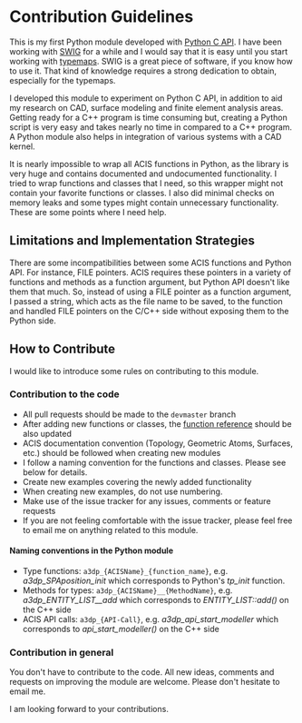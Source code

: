 # Contribution Guidelines

This is my first Python module developed with [Python C API](https://docs.python.org/3.5/c-api/index.html). I have been working with [SWIG](http://swig.org/) for a while and I would say that it is easy until you start working with [typemaps](http://swig.org/Doc3.0/Typemaps.html#Typemaps). SWIG is a great piece of software, if you know how to use it. That kind of knowledge requires a strong dedication to obtain, especially for the typemaps.

I developed this module to experiment on Python C API, in addition to aid my research on CAD, surface modeling and finite element analysis areas. Getting ready for a C++ program is time consuming but, creating a Python script is very easy and takes nearly no time in compared to a C++ program. A Python module also helps in integration of various systems with a CAD kernel.

It is nearly impossible to wrap all ACIS functions in Python, as the library is very huge and contains documented and undocumented functionality. I tried to wrap functions and classes that I need, so this wrapper might not contain your favorite functions or classes. I also did minimal checks on memory leaks and some types might contain unnecessary functionality. These are some points where I need help.

## Limitations and Implementation Strategies

There are some incompatibilities between some ACIS functions and Python API. For instance, FILE pointers. ACIS requires these pointers in a variety of functions and methods as a function argument, but Python API doesn't like them that much. So, instead of using a FILE pointer as a function argument, I passed a string, which acts as the file name to be saved, to the function and handled FILE pointers on the C/C++ side without exposing them to the Python side.

## How to Contribute

I would like to introduce some rules on contributing to this module.

### Contribution to the code

* All pull requests should be made to the `devmaster` branch
* After adding new functions or classes, the [function reference](FUNCTION_REFERENCE.md) should be also updated
* ACIS documentation convention (Topology, Geometric Atoms, Surfaces, etc.) should be followed when creating new modules
* I follow a naming convention for the functions and classes. Please see below for details.
* Create new examples covering the newly added functionality
* When creating new examples, do not use numbering.
* Make use of the issue tracker for any issues, comments or feature requests
* If you are not feeling comfortable with the issue tracker, please feel free to email me on anything related to this module.

#### Naming conventions in the Python module

* Type functions: `a3dp_{ACISName}_{function_name}`, e.g. _a3dp_SPAposition_init_ which corresponds to Python's _tp_init_ function.
* Methods for types: `a3dp_{ACISName}__{MethodName}`, e.g. _a3dp_ENTITY_LIST__add_ which corresponds to _ENTITY_LIST::add()_ on the C++ side
* ACIS API calls: `a3dp_{API-Call}`, e.g. _a3dp_api_start_modeller_ which corresponds to _api_start_modeller()_ on the C++ side

### Contribution in general

You don't have to contribute to the code. All new ideas, comments and requests on improving the module are welcome. Please don't hesitate to email me.

I am looking forward to your contributions.
